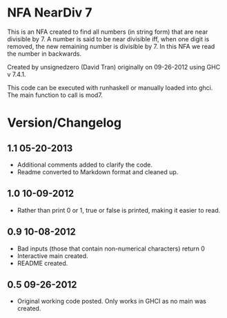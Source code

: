 # NFA NearDiv 7 #

This is an NFA created to find all numbers (in string form) that are near
divisible by 7. A number is said to be near divisible iff, when one digit 
is removed, the new remaining number is divisible by 7. In this NFA we read
the number in backwards.

Created by unsignedzero (David Tran) originally on 09-26-2012 using 
GHC v 7.4.1.

This code can be executed with runhaskell or manually loaded into ghci.
The main function to call is mod7.

# Version/Changelog #

## 1.1 05-20-2013 #
* Additional comments added to clarify the code.
* Readme converted to Markdown format and cleaned up.

## 1.0 10-09-2012 #
* Rather than print 0 or 1, true or false is printed, making it easier to read.

## 0.9 10-08-2012 #
* Bad inputs (those that contain non-numerical characters) return 0
* Interactive main created.
* README created.

## 0.5 09-26-2012 #
* Original working code posted. Only works in GHCI as no main was created.
